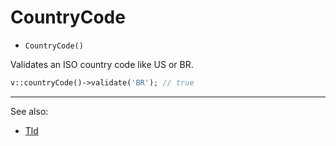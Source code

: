 # CountryCode

- `CountryCode()`

Validates an ISO country code like US or BR.

```php
v::countryCode()->validate('BR'); // true
```

***
See also:

  * [Tld](Tld.md)
